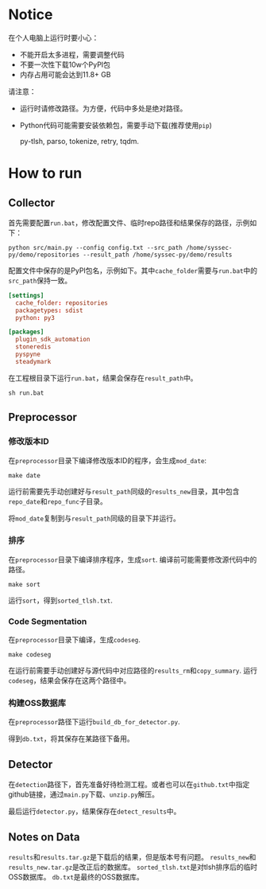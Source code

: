 # Notice

在个人电脑上运行时要小心：
- 不能开启太多进程，需要调整代码
- 不要一次性下载10w个PyPI包
- 内存占用可能会达到11.8+ GB

请注意：

- 运行时请修改路径。为方便，代码中多处是绝对路径。

- Python代码可能需要安装依赖包，需要手动下载(推荐使用`pip`)

  py-tlsh, parso, tokenize, retry, tqdm.

# How to run

## Collector

首先需要配置`run.bat`，修改配置文件、临时repo路径和结果保存的路径，示例如下：

```shell
python src/main.py --config config.txt --src_path /home/syssec-py/demo/repositories --result_path /home/syssec-py/demo/results
```

配置文件中保存的是PyPI包名，示例如下。其中`cache_folder`需要与`run.bat`中的`src_path`保持一致。

```toml
[settings]
  cache_folder: repositories
  packagetypes: sdist
  python: py3

[packages]
  plugin_sdk_automation
  stoneredis
  pyspyne
  steadymark
```

在工程根目录下运行`run.bat`，结果会保存在`result_path`中。

```shell
sh run.bat
```

## Preprocessor

### 修改版本ID

在`preprocessor`目录下编译修改版本ID的程序，会生成`mod_date`:

```shell
make date
```

运行前需要先手动创建好与`result_path`同级的`results_new`目录，其中包含`repo_date`和`repo_func`子目录。

将`mod_date`复制到与`result_path`同级的目录下并运行。

### 排序

在`preprocessor`目录下编译排序程序，生成`sort`. 编译前可能需要修改源代码中的路径。

```shell
make sort
```

运行`sort`，得到`sorted_tlsh.txt`.

### Code Segmentation

在`preprocessor`目录下编译，生成`codeseg`.

```shell
make codeseg
```

在运行前需要手动创建好与源代码中对应路径的`results_rm`和`copy_summary`. 运行`codeseg`，结果会保存在这两个路径中。

### 构建OSS数据库

在`preprocessor`路径下运行`build_db_for_detector.py`.

得到`db.txt`，将其保存在某路径下备用。

## Detector

在`detection`路径下，首先准备好待检测工程。或者也可以在`github.txt`中指定github链接，通过`main.py`下载、`unzip.py`解压。

最后运行`detector.py`，结果保存在`detect_results`中。

## Notes on Data

`results`和`results.tar.gz`是下载后的结果，但是版本号有问题。
`results_new`和`results_new.tar.gz`是改正后的数据库。
`sorted_tlsh.txt`是对tlsh排序后的临时OSS数据库。
`db.txt`是最终的OSS数据库。

